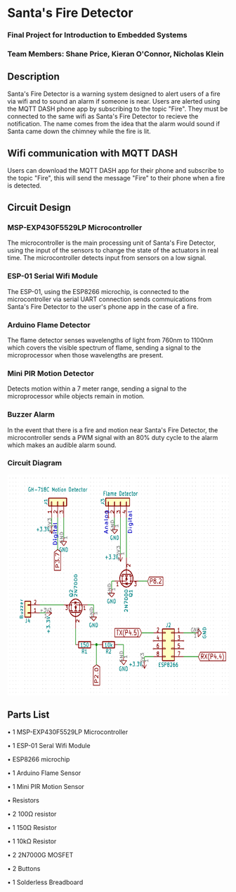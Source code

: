 # Santa's Fire Detector
### Final Project for Introduction to Embedded Systems
### Team Members: Shane Price, Kieran O'Connor, Nicholas Klein

## Description
Santa's Fire Detector is a warning system designed to alert users of a fire via wifi and to sound an alarm if someone is near.
Users are alerted using the MQTT DASH phone app by subscribing to the topic "Fire". They must be connected to the same wifi as
Santa's Fire Detector to recieve the notification. The name comes from the idea that the alarm would sound if Santa came down
the chimney while the fire is lit.

## Wifi communication with MQTT DASH
Users can download the MQTT DASH app for their phone and subscribe to the topic "Fire", this will send the message "Fire" to
their phone when a fire is detected.

## Circuit Design
### MSP-EXP430F5529LP Microcontroller
The microcontroller is the main processing unit of Santa's Fire Detector, using the input of the sensors to change the state of
the actuators in real time. The microcontroller detects input from sensors on a low signal.

### ESP-01 Serial Wifi Module
The ESP-01, using the ESP8266 microchip, is connected to the microcontroller via serial UART connection sends commuications from Santa's Fire Detector to the
user's phone app in the case of a fire.

### Arduino Flame Detector
The flame detector senses wavelengths of light from 760nm to 1100nm which covers the visible spectrum of flame, sending a signal
to the microprocessor when those wavelengths are present.

### Mini PIR Motion Detector
Detects motion within a 7 meter range, sending a signal to the microprocessor while objects remain in motion.

### Buzzer Alarm
In the event that there is a fire and motion near Santa's Fire Detector, the microcontroller sends a PWM signal with an 80% duty
cycle to the alarm which makes an audible alarm sound.

### Circuit Diagram
<img src="https://github.com/RU09342-F18/intro-to-embedded-final-project-russells-muscle/blob/master/FinalProjSchem.PNG" height="500" width="665">

## Parts List
• 1 MSP-EXP430F5529LP Microcontroller

• 1 ESP-01 Seral Wifi Module

  • ESP8266 microchip
  
• 1 Arduino Flame Sensor

• 1 Mini PIR Motion Sensor

• Resistors

  • 2 100Ω resistor
  
  • 1 150Ω Resistor
  
  • 1 10kΩ Resistor
  
• 2 2N7000G MOSFET

• 2 Buttons

• 1 Solderless Breadboard
